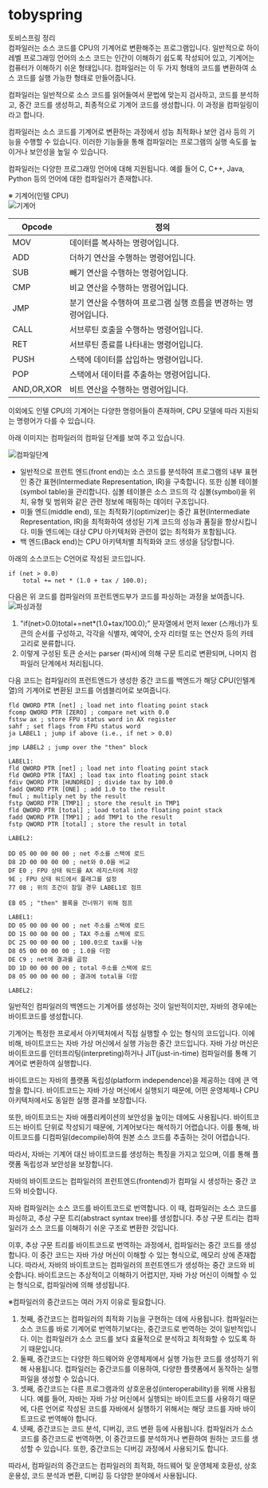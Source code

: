 # tobyspring
토비스프링 정리<br>
컴파일러는 소스 코드를 CPU의 기계어로 변환해주는 프로그램입니다. 일반적으로 하이 레벨 프로그래밍 언어의 소스 코드는 인간이 이해하기 쉽도록 작성되어 있고, 기계어는 컴퓨터가 이해하기 쉬운 형태입니다. 컴파일러는 이 두 가지 형태의 코드를 변환하여 소스 코드를 실행 가능한 형태로 만들어줍니다.

 

컴파일러는 일반적으로 소스 코드를 읽어들여서 문법에 맞는지 검사하고, 코드를 분석하고, 중간 코드를 생성하고, 최종적으로 기계어 코드를 생성합니다. 이 과정을 컴파일링이라고 합니다.

 

컴파일러는 소스 코드를 기계어로 변환하는 과정에서 성능 최적화나 보안 검사 등의 기능을 수행할 수 있습니다. 이러한 기능들을 통해 컴파일러는 프로그램의 실행 속도를 높이거나 보안성을 높일 수 있습니다.

 

컴파일러는 다양한 프로그래밍 언어에 대해 지원됩니다. 예를 들어 C, C++, Java, Python 등의 언어에 대한 컴파일러가 존재합니다.

※ 기계어(인텔 CPU)<br>
![기계어](https://img1.daumcdn.net/thumb/R1280x0/?scode=mtistory2&fname=https%3A%2F%2Fblog.kakaocdn.net%2Fdn%2FchLUd3%2FbtscGTtVpVL%2FaM94CplOAph8ZkjBeVRNZk%2Fimg.jpg)

|Opcode |정의 |
|-------|----|
|MOV | 데이터를 복사하는 명령어입니다.|
|ADD | 더하기 연산을 수행하는 명령어입니다.|
|SUB |	빼기 연산을 수행하는 명령어입니다. |
|CMP |	비교 연산을 수행하는 명령어입니다.|
|JMP |	분기 연산을 수행하여 프로그램 실행 흐름을 변경하는 명령어입니다.|
|CALL |	서브루틴 호출을 수행하는 명령어입니다.|
|RET |	서브루틴 종료를 나타내는 명령어입니다.|
|PUSH |	스택에 데이터를 삽입하는 명령어입니다.|
|POP |	스택에서 데이터를 추출하는 명령어입니다.|
|AND,OR,XOR |	비트 연산을 수행하는 명령어입니다.|

이외에도 인텔 CPU의 기계어는 다양한 명령어들이 존재하며, CPU 모델에 따라 지원되는 명령어가 다를 수 있습니다.

 

아래 이미지는 컴파일러의 컴파일 단계를 보여 주고 있습니다.

![컴파일단계](https://img1.daumcdn.net/thumb/R1280x0/?scode=mtistory2&fname=https%3A%2F%2Fblog.kakaocdn.net%2Fdn%2FbbNBTn%2FbtscyZ2DKYy%2FcYpUaZAwkUw2WKNSWMYYx0%2Fimg.png)

- 일반적으로 프런트 엔드(front end)는 소스 코드를 분석하여 프로그램의 내부 표현인 중간 표현(Intermediate Representation, IR)을 구축합니다. 또한 심볼 테이블(symbol table)을 관리합니다. 심볼 테이블은 소스 코드의 각 심볼(symbol)을 위치, 유형 및 범위와 같은 관련 정보에 매핑하는 데이터 구조입니다.
- 미들 엔드(middle end), 또는 최적화기(optimizer)는 중간 표현(Intermediate Representation, IR)을 최적화하여 생성된 기계 코드의 성능과 품질을 향상시킵니다. 미들 엔드에는 대상 CPU 아키텍처와 관련이 없는 최적화가 포함됩니다.
- 백 엔드(Back end)는 CPU 아키텍처별 최적화와 코드 생성을 담당합니다.

아래의 소스코드는 C언어로 작성된 코드입니다.
```
if (net > 0.0) 
	total += net * (1.0 + tax / 100.0);
```

다음은 위 코드를 컴파일러의 프런트엔드부가 코드를 파싱하는 과정을 보여줍니다.
![파싱과정](https://blog.kakaocdn.net/dn/xWnFg/btscwooB70P/qOqKnFhoiVtcMd03xQieKk/img.gif)

1. "if(net>0.0)total+=net*(1.0+tax/100.0);" 문자열에서 먼저 lexer (스캐너)가 토큰의 순서를 구성하고, 각각을 식별자, 예약어, 숫자 리터럴 또는 연산자 등의 카테고리로 분류합니다.
2. 이렇게 구성된 토큰 순서는 parser (파서)에 의해 구문 트리로 변환되며, 나머지 컴파일러 단계에서 처리됩니다.

다음 코드는 컴파일러의 프런트엔드가 생성한 중간 코드를 백엔드가 해당 CPU(인텔계열)의 기계어로 변환된 코드를 어셈블리어로 보여줍니다.

```
fld QWORD PTR [net] ; load net into floating point stack
fcomp QWORD PTR [ZERO] ; compare net with 0.0
fstsw ax ; store FPU status word in AX register
sahf ; set flags from FPU status word
ja LABEL1 ; jump if above (i.e., if net > 0.0)

jmp LABEL2 ; jump over the "then" block

LABEL1:
fld QWORD PTR [net] ; load net into floating point stack
fld QWORD PTR [TAX] ; load tax into floating point stack
fdiv QWORD PTR [HUNDRED] ; divide tax by 100.0
fadd QWORD PTR [ONE] ; add 1.0 to the result
fmul ; multiply net by the result
fstp QWORD PTR [TMP1] ; store the result in TMP1
fld QWORD PTR [total] ; load total into floating point stack
fadd QWORD PTR [TMP1] ; add TMP1 to the result
fstp QWORD PTR [total] ; store the result in total

LABEL2:
```
```
DD 05 00 00 00 00 ; net 주소를 스택에 로드
D8 2D 00 00 00 00 ; net와 0.0을 비교
DF E0 ; FPU 상태 워드를 AX 레지스터에 저장
9E ; FPU 상태 워드에서 플래그를 설정
77 08 ; 위의 조건이 참일 경우 LABEL1로 점프

EB 05 ; "then" 블록을 건너뛰기 위해 점프

LABEL1:
DD 05 00 00 00 00 ; net 주소를 스택에 로드
DD 15 00 00 00 00 ; TAX 주소를 스택에 로드
DC 25 00 00 00 00 ; 100.0으로 tax를 나눔
D8 05 00 00 00 00 ; 1.0을 더함
DE C9 ; net에 결과를 곱함
DD 1D 00 00 00 00 ; total 주소를 스택에 로드
D8 05 00 00 00 00 ; 결과에 total을 더함

LABEL2:
```

일반적인 컴파일러의 백엔드는 기계어를 생성하는 것이 일반적이지만, 자바의 경우에는 바이트코드를 생성합니다.

기계어는 특정한 프로세서 아키텍처에서 직접 실행할 수 있는 형식의 코드입니다. 이에 비해, 바이트코드는 자바 가상 머신에서 실행 가능한 중간 코드입니다. 자바 가상 머신은 바이트코드를 인터프리팅(interpreting)하거나 JIT(just-in-time) 컴파일러를 통해 기계어로 변환하여 실행합니다.

바이트코드는 자바의 플랫폼 독립성(platform independence)을 제공하는 데에 큰 역할을 합니다. 바이트코드는 자바 가상 머신에서 실행되기 때문에, 어떤 운영체제나 CPU 아키텍처에서도 동일한 실행 결과를 보장합니다.

또한, 바이트코드는 자바 애플리케이션의 보안성을 높이는 데에도 사용됩니다. 바이트코드는 바이트 단위로 작성되기 때문에, 기계어보다는 해석하기 어렵습니다. 이를 통해, 바이트코드를 디컴파일(decompile)하여 원본 소스 코드를 추출하는 것이 어렵습니다.

따라서, 자바는 기계어 대신 바이트코드를 생성하는 특징을 가지고 있으며, 이를 통해 플랫폼 독립성과 보안성을 보장합니다.

 

자바의 바이트코드는 컴파일러의 프런트엔드(frontend)가 컴파일 시 생성하는 중간 코드와 비슷합니다.

자바 컴파일러는 소스 코드를 바이트코드로 번역합니다. 이 때, 컴파일러는 소스 코드를 파싱하고, 추상 구문 트리(abstract syntax tree)를 생성합니다. 추상 구문 트리는 컴파일러가 소스 코드를 이해하기 쉬운 구조로 변환한 것입니다.

이후, 추상 구문 트리를 바이트코드로 번역하는 과정에서, 컴파일러는 중간 코드를 생성합니다. 이 중간 코드는 자바 가상 머신이 이해할 수 있는 형식으로, 메모리 상에 존재합니다.
따라서, 자바의 바이트코드는 컴파일러의 프런트엔드가 생성하는 중간 코드와 비슷합니다. 바이트코드는 추상적이고 이해하기 어렵지만, 자바 가상 머신이 이해할 수 있는 형식으로, 컴파일러에 의해 생성됩니다.

※컴파일러의 중간코드는 여러 가지 이유로 필요합니다.<br>
1. 첫째, 중간코드는 컴파일러의 최적화 기능을 구현하는 데에 사용됩니다. 컴파일러는 소스 코드를 바로 기계어로 번역하기보다는, 중간코드로 번역하는 것이 일반적입니다. 이는 컴파일러가 소스 코드를 보다 효율적으로 분석하고 최적화할 수 있도록 하기 때문입니다.
2. 둘째, 중간코드는 다양한 하드웨어와 운영체제에서 실행 가능한 코드를 생성하기 위해 사용됩니다. 컴파일러는 중간코드를 이용하여, 다양한 플랫폼에서 동작하는 실행 파일을 생성할 수 있습니다.
3. 셋째, 중간코드는 다른 프로그램과의 상호운용성(interoperability)을 위해 사용됩니다. 예를 들어, 자바는 자바 가상 머신에서 실행되는 바이트코드를 사용하기 때문에, 다른 언어로 작성된 코드를 자바에서 실행하기 위해서는 해당 코드를 자바 바이트코드로 번역해야 합니다.
4. 넷째, 중간코드는 코드 분석, 디버깅, 코드 변환 등에 사용됩니다. 컴파일러가 소스 코드를 중간코드로 번역하면, 이 중간코드를 분석하거나 변환하여 원하는 코드를 생성할 수 있습니다. 또한, 중간코드는 디버깅 과정에서 사용되기도 합니다.

따라서, 컴파일러의 중간코드는 컴파일러의 최적화, 하드웨어 및 운영체제 호환성, 상호운용성, 코드 분석과 변환, 디버깅 등 다양한 분야에서 사용됩니다.
